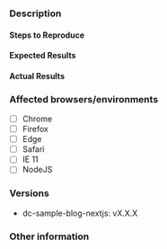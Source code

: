 <!--
If you are asking a question rather than filing a bug, try one of these instead:
- Ask a question on StackOverflow using the tag amplience-dynamic-content
- Open a support ticket with Amplience Support
- Contact your Amplience Customer Success representative
- If you have found a bug please report it by opening an issue
-->

### Description
<!-- Example: Error thrown when calling `getContentItem()`  -->

#### Steps to Reproduce
<!--
Example:

1. ...
2. ...
3. ...
-->

#### Expected Results
<!-- Example: No error is throw -->

#### Actual Results
<!-- Example: Error is thrown -->

### Affected browsers/environments
<!-- Check all that apply -->
- [ ] Chrome
- [ ] Firefox
- [ ] Edge
- [ ] Safari
- [ ] IE 11
- [ ] NodeJS 

<!-- Include absolute versions where possible -->

### Versions
- dc-sample-blog-nextjs: vX.X.X

### Other information

<!-- Any other information that is important to this issue -->
